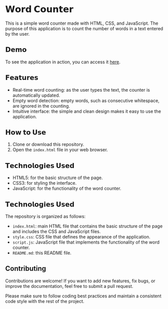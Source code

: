# 𝗪𝗼𝗿𝗱 𝗖𝗼𝘂𝗻𝘁𝗲𝗿

This is a simple word counter made with HTML, CSS, and JavaScript. The purpose of this application is to count the number of words in a text entered by the user.

## 𝗗𝗲𝗺𝗼

To see the application in action, you can access it [here](https://byalyck.github.io/Projeto/).

## 𝗙𝗲𝗮𝘁𝘂𝗿𝗲𝘀

- Real-time word counting: as the user types the text, the counter is automatically updated.
- Empty word detection: empty words, such as consecutive whitespace, are ignored in the counting.
- Intuitive interface: the simple and clean design makes it easy to use the application.

## 𝗛𝗼𝘄 𝘁𝗼 𝗨𝘀𝗲

1. Clone or download this repository.
2. Open the `index.html` file in your web browser.

## 𝗧𝗲𝗰𝗵𝗻𝗼𝗹𝗼𝗴𝗶𝗲𝘀 𝗨𝘀𝗲𝗱

- HTML5: for the basic structure of the page.
- CSS3: for styling the interface.
- JavaScript: for the functionality of the word counter.

## 𝗧𝗲𝗰𝗵𝗻𝗼𝗹𝗼𝗴𝗶𝗲𝘀 𝗨𝘀𝗲𝗱

The repository is organized as follows:


- `index.html`: main HTML file that contains the basic structure of the page and includes the CSS and JavaScript files.
- `style.css`: CSS file that defines the appearance of the application.
- `script.js`: JavaScript file that implements the functionality of the word counter.
- `README.md`: this README file.

## Contributing

Contributions are welcome! If you want to add new features, fix bugs, or improve the documentation, feel free to submit a pull request.

Please make sure to follow coding best practices and maintain a consistent code style with the rest of the project.

